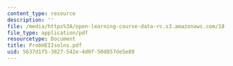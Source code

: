 ```yaml
---
content_type: resource
description: ''
file: /media/https%3A/open-learning-course-data-rc.s3.amazonaws.com/18-303-linear-partial-differential-equations-fall-2006/5637d1f53827542e4d0f50d857de5e89_ProbHEIIsolns.pdf
file_type: application/pdf
resourcetype: Document
title: ProbHEIIsolns.pdf
uid: 5637d1f5-3827-542e-4d0f-50d857de5e89
---
```

